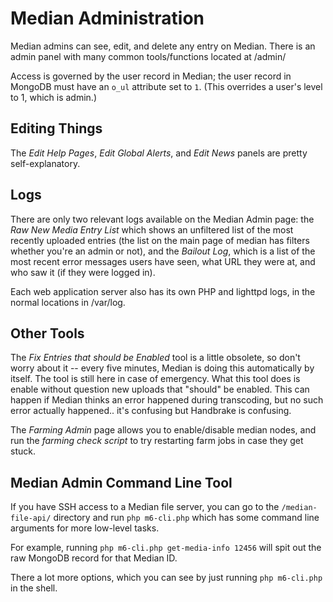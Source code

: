 # Median Administration

Median admins can see, edit, and delete any entry on Median. There is an admin panel with many common tools/functions located at /admin/

Access is governed by the user record in Median; the user record in MongoDB must have an `o_ul` attribute set to `1`. (This overrides a user's level to 1, which is admin.)

## Editing Things

The *Edit Help Pages*, *Edit Global Alerts*, and *Edit News* panels are pretty self-explanatory.

## Logs

There are only two relevant logs available on the Median Admin page: the *Raw New Media Entry List* which shows an unfiltered list of the most recently uploaded entries (the list on the main page of median has filters whether you're an admin or not), and the *Bailout Log*, which is a list of the most recent error messages users have seen, what URL they were at, and who saw it (if they were logged in).

Each web application server also has its own PHP and lighttpd logs, in the normal locations in /var/log.

## Other Tools

The *Fix Entries that should be Enabled* tool is a little obsolete, so don't worry about it -- every five minutes, Median is doing this automatically by itself. The tool is still here in case of emergency. What this tool does is enable without question new uploads that "should" be enabled. This can happen if Median thinks an error happened during transcoding, but no such error actually happened.. it's confusing but Handbrake is confusing.

The *Farming Admin* page allows you to enable/disable median nodes, and run the *farming check script* to try restarting farm jobs in case they get stuck.

## Median Admin Command Line Tool

If you have SSH access to a Median file server, you can go to the `/median-file-api/` directory and run `php m6-cli.php` which has some command line arguments for more low-level tasks.

For example, running `php m6-cli.php get-media-info 12456` will spit out the raw MongoDB record for that Median ID.

There a lot more options, which you can see by just running `php m6-cli.php` in the shell.
